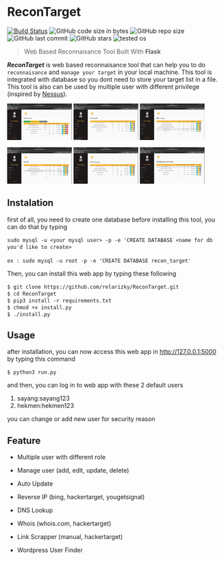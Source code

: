 # ReconTarget

[![Build Status](https://travis-ci.com/relarizky/ReconTarget.svg?branch=master)](https://relarizky/ReconTarget)
![GitHub code size in bytes](https://img.shields.io/github/languages/code-size/relarizky/ReconTarget)
![GitHub repo size](https://img.shields.io/github/repo-size/relarizky/ReconTarget)
![GitHub last commit](https://img.shields.io/github/last-commit/relarizky/ReconTarget)
![GitHub stars](https://img.shields.io/github/stars/relarizky/ReconTarget)
![tested os](https://img.shields.io/badge/Tested%20on-ubuntu%2019.10-critical)

> Web Based Reconnaisance Tool Built With __Flask__

***ReconTarget*** is web based reconnaisance tool that can help you to do `reconnaisance` and `manage your target` in your local machine. 
This tool is integrated with database so you dont need to store your target list in a file. 
This tool is also can be used by multiple user with different privilege (inspired by [Nessus](https://docs.tenable.com/nessus/Content/GettingStarted.htm)).

<img src='https://raw.githubusercontent.com/relarizky/ReconTarget/master/screenshot/1.png' width=30% height=25%> <img src='https://raw.githubusercontent.com/relarizky/ReconTarget/master/screenshot/2.png' width=30% height=25%> <img src='https://raw.githubusercontent.com/relarizky/ReconTarget/master/screenshot/3.png' width=30% height=25%>

<img src='https://raw.githubusercontent.com/relarizky/ReconTarget/master/screenshot/4.png' width=30% height=25%> <img src='https://raw.githubusercontent.com/relarizky/ReconTarget/master/screenshot/5.png' width=30% height=25%> <img src='https://raw.githubusercontent.com/relarizky/ReconTarget/master/screenshot/6.png' width=30% height=25%>

## Instalation

first of all, you need to create one database before installing this tool, you can do that by typing

```
sudo mysql -u <your mysql user> -p -e 'CREATE DATABASE <name for db you'd like to create>

ex : sudo mysql -u root -p -e 'CREATE DATABASE recon_target'
```

Then, you can install this web app by typing these following

```
$ git clone https://github.com/relarizky/ReconTarget.git
$ cd ReconTarget
$ pip3 install -r requirements.txt
$ chmod +x install.py
$ ./install.py
```

## Usage

after installation, you can now access this web app in http://127.0.0.1:5000 by typing this command

```
$ python3 run.py
```

and then, you can log in to web app with these 2 default users

1. sayang:sayang123
2. hekmen:hekmen123

you can change or add new user for security reason

## Feature

- Multiple user with different role

- Manage user (add, edit, update, delete)

- Auto Update

- Reverse IP (bing, hackertarget, yougetsignal)

- DNS Lookup

- Whois (whois.com, hackertarget)

- Link Scrapper (manual, hackertarget)

- Wordpress User Finder

